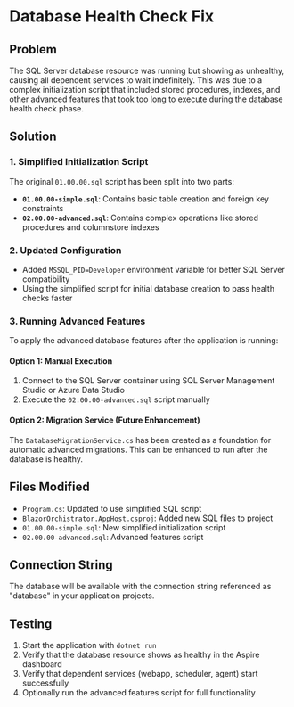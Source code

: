 # Database Health Check Fix

## Problem
The SQL Server database resource was running but showing as unhealthy, causing all dependent services to wait indefinitely. This was due to a complex initialization script that included stored procedures, indexes, and other advanced features that took too long to execute during the database health check phase.

## Solution

### 1. Simplified Initialization Script
The original `01.00.00.sql` script has been split into two parts:

- **`01.00.00-simple.sql`**: Contains basic table creation and foreign key constraints
- **`02.00.00-advanced.sql`**: Contains complex operations like stored procedures and columnstore indexes

### 2. Updated Configuration
- Added `MSSQL_PID=Developer` environment variable for better SQL Server compatibility
- Using the simplified script for initial database creation to pass health checks faster

### 3. Running Advanced Features
To apply the advanced database features after the application is running:

#### Option 1: Manual Execution
1. Connect to the SQL Server container using SQL Server Management Studio or Azure Data Studio
2. Execute the `02.00.00-advanced.sql` script manually

#### Option 2: Migration Service (Future Enhancement)
The `DatabaseMigrationService.cs` has been created as a foundation for automatic advanced migrations. This can be enhanced to run after the database is healthy.

## Files Modified
- `Program.cs`: Updated to use simplified SQL script
- `BlazorOrchistrator.AppHost.csproj`: Added new SQL files to project
- `01.00.00-simple.sql`: New simplified initialization script
- `02.00.00-advanced.sql`: Advanced features script

## Connection String
The database will be available with the connection string referenced as "database" in your application projects.

## Testing
1. Start the application with `dotnet run`
2. Verify that the database resource shows as healthy in the Aspire dashboard
3. Verify that dependent services (webapp, scheduler, agent) start successfully
4. Optionally run the advanced features script for full functionality
